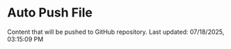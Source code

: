 # Auto Push File

Content that will be pushed to GitHub repository.
Last updated: 07/18/2025, 03:15:09 PM